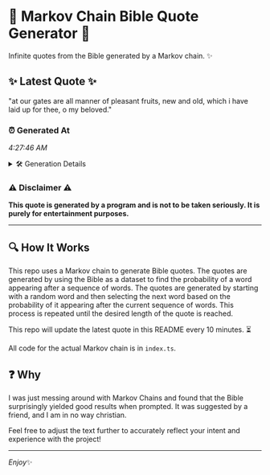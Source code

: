 # 📖 Markov Chain Bible Quote Generator 📖

Infinite quotes from the Bible generated by a Markov chain. ✨

## ✨ Latest Quote ✨
"at our gates are all manner of pleasant fruits, new and old, which i have laid up for thee, o my beloved."

### ⏰ Generated At
*4:27:46 AM*

<details>
    <summary>🛠️ Generation Details</summary>
    <p>
        <strong>🌱 Seed:</strong> at<br>
        <strong>🔄 Iterations:</strong> 21<br>
        <strong>📜 Context History:</strong><br>[ at ]: our<br>[ at, our ]: gates<br>[ at, our, gates ]: are<br>[ at, our, gates, are ]: all<br>[ at, our, gates, are, all ]: manner<br>[ at, our, gates, are, all, manner ]: of<br>[ our, gates, are, all, manner, of ]: pleasant<br>[ gates, are, all, manner, of, pleasant ]: fruits,<br>[ are, all, manner, of, pleasant, fruits, ]: new<br>[ all, manner, of, pleasant, fruits,, new ]: and<br>[ manner, of, pleasant, fruits,, new, and ]: old,<br>[ of, pleasant, fruits,, new, and, old, ]: which<br>[ pleasant, fruits,, new, and, old,, which ]: i<br>[ fruits,, new, and, old,, which, i ]: have<br>[ new, and, old,, which, i, have ]: laid<br>[ and, old,, which, i, have, laid ]: up<br>[ old,, which, i, have, laid, up ]: for<br>[ which, i, have, laid, up, for ]: thee,<br>[ i, have, laid, up, for, thee, ]: o<br>[ have, laid, up, for, thee,, o ]: my<br>[ laid, up, for, thee,, o, my ]: beloved.<br>
    </p>
</details>

### ⚠️ Disclaimer ⚠️
**This quote is generated by a program and is not to be taken seriously. It is purely for entertainment purposes.**

---

## 🔍 How It Works

This repo uses a Markov chain to generate Bible quotes. The quotes are generated by using the Bible as a dataset to find the probability of a word appearing after a sequence of words. The quotes are generated by starting with a random word and then selecting the next word based on the probability of it appearing after the current sequence of words. This process is repeated until the desired length of the quote is reached.

This repo will update the latest quote in this README every 10 minutes. ⏳

All code for the actual Markov chain is in `index.ts`.

## ❓ Why

I was just messing around with Markov Chains and found that the Bible surprisingly yielded good results when prompted. 
It was suggested by a friend, and I am in no way christian.

Feel free to adjust the text further to accurately reflect your intent and experience with the project!

---

*Enjoy*✨
